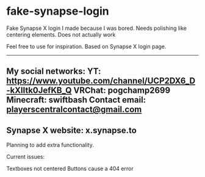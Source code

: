# fake-synapse-login
Fake Synapse X login I made because I was bored. Needs polishing like centering elements. Does not actually work

Feel free to use for inspiration. Based on Synapse X login page.

----
My social networks:
YT: https://www.youtube.com/channel/UCP2DX6_D-kXlItk0JefKB_Q
VRChat: pogchamp2699
Minecraft: swiftbash
Contact email: playerscentralcontact@gmail.com
----
Synapse X website: x.synapse.to
----
Planning to add extra functionality.

Current issues:

Textboxes not centered
Buttons cause a 404 error
